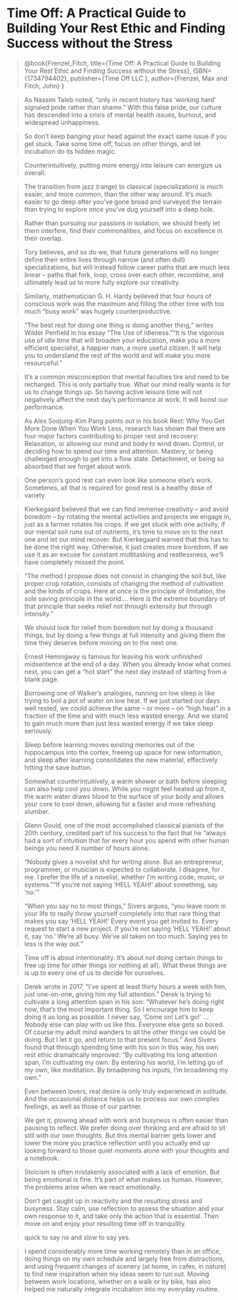 # Time Off: A Practical Guide to Building Your Rest Ethic and Finding Success without the Stress
> @book{Frenzel\_Fitch, title={Time Off: A Practical Guide to Building Your Rest Ethic and Finding Success without the Stress}, ISBN={1734794402}, publisher={Time Off LLC }, author={Frenzel, Max and Fitch, John} }


> As Nassim Taleb noted, “only in recent history has ‘working hard’ signaled pride rather than shame.” With this false pride, our culture has descended into a crisis of mental health issues, burnout, and widespread unhappiness.

> So don’t keep banging your head against the exact same issue if you get stuck. Take some time off, focus on other things, and let incubation do its hidden magic.

> Counterintuitively, putting more energy into leisure can energize us overall.

> The transition from jazz (range) to classical (specialization) is much easier, and more common, than the other way around. It’s much easier to go deep after you’ve gone broad and surveyed the terrain than trying to explore once you’ve dug yourself into a deep hole.

> Rather than pursuing our passions in isolation, we should freely let them interfere, find their commonalities, and focus on excellence in their overlap.

> Tory believes, and so do we, that future generations will no longer define their entire lives through narrow (and often dull) specializations, but will instead follow career paths that are much less linear – paths that fork, loop, cross over each other, recombine, and ultimately lead us to more fully explore our creativity.

> Similarly, mathematician G. H. Hardy believed that four hours of conscious work was the maximum and filling the other time with too much “busy work” was hugely counterproductive.

> “The best rest for doing one thing is doing another thing,” writes Wilder Penfield in his essay “The Use of Idleness.”“It is the vigorous use of idle time that will broaden your education, make you a more efficient specialist, a happier man, a more useful citizen. It will help you to understand the rest of the world and will make you more resourceful.”

> It’s a common misconception that mental faculties tire and need to be recharged. This is only partially true. What our mind really wants is for us to change things up. So having active leisure time will not negatively affect the next day’s performance at work. It will boost our performance.

> As Alex Soojung-Kim Pang points out in his book Rest: Why You Get More Done When You Work Less, research has shown that there are four major factors contributing to proper rest and recovery: Relaxation, or allowing our mind and body to wind down. Control, or deciding how to spend our time and attention. Mastery, or being challenged enough to get into a flow state. Detachment, or being so absorbed that we forget about work.

> One person’s good rest can even look like someone else’s work. Sometimes, all that is required for good rest is a healthy dose of variety.

> Kierkegaard believed that we can find immense creativity – and avoid boredom – by rotating the mental activities and projects we engage in, just as a farmer rotates his crops. If we get stuck with one activity, if our mental soil runs out of nutrients, it’s time to move on to the next one and let our mind recover. But Kierkegaard warned that this has to be done the right way. Otherwise, it just creates more boredom. If we use it as an excuse for constant multitasking and restlessness, we’ll have completely missed the point.

> “The method I propose does not consist in changing the soil but, like proper crop rotation, consists of changing the method of cultivation and the kinds of crops. Here at once is the principle of limitation, the sole saving principle in the world…. Here is the extreme boundary of that principle that seeks relief not through extensity but through intensity.”

> We should look for relief from boredom not by doing a thousand things, but by doing a few things at full intensity and giving them the time they deserve before moving on to the next one.

> Ernest Hemingway is famous for leaving his work unfinished midsentence at the end of a day. When you already know what comes next, you can get a “hot start” the next day instead of starting from a blank page.

> Borrowing one of Walker’s analogies, running on low sleep is like trying to boil a pot of water on low heat. If we just started our days well rested, we could achieve the same – or more – on “high heat” in a fraction of the time and with much less wasted energy. And we stand to gain much more than just less wasted energy if we take sleep seriously.

> Sleep before learning moves existing memories out of the hippocampus into the cortex, freeing up space for new information, and sleep after learning consolidates the new material, effectively hitting the save button.

> Somewhat counterintuitively, a warm shower or bath before sleeping can also help cool you down. While you might feel heated up from it, the warm water draws blood to the surface of your body and allows your core to cool down, allowing for a faster and more refreshing slumber.

> Glenn Gould, one of the most accomplished classical pianists of the 20th century, credited part of his success to the fact that he “always had a sort of intuition that for every hour you spend with other human beings you need X number of hours alone.

> “Nobody gives a novelist shit for writing alone. But an entrepreneur, programmer, or musician is expected to collaborate. I disagree, for me. I prefer the life of a novelist, whether I’m writing code, music, or systems.”“If you’re not saying ‘HELL YEAH!’ about something, say ‘no.’”

> “When you say no to most things,” Sivers argues, “you leave room in your life to really throw yourself completely into that rare thing that makes you say ‘HELL YEAH!’ Every event you get invited to. Every request to start a new project. If you’re not saying ‘HELL YEAH!’ about it, say ‘no.’ We’re all busy. We’ve all taken on too much. Saying yes to less is the way out.”

> Time off is about intentionality. It’s about not doing certain things to free up time for other things (or nothing at all). What these things are is up to every one of us to decide for ourselves.

> Derek wrote in 2017, “I’ve spent at least thirty hours a week with him, just one-on-one, giving him my full attention.” Derek is trying to cultivate a long attention span in his son: “Whatever he’s doing right now, that’s the most important thing. So I encourage him to keep doing it as long as possible. I never say, ‘Come on! Let’s go!’ ... Nobody else can play with us like this. Everyone else gets so bored. Of course my adult mind wanders to all the other things we could be doing. But I let it go, and return to that present focus.” And Sivers found that through spending time with his son in this way, his own rest ethic dramatically improved: “By cultivating his long attention span, I’m cultivating my own. By entering his world, I’m letting go of my own, like meditation. By broadening his inputs, I’m broadening my own.”

> Even between lovers, real desire is only truly experienced in solitude. And the occasional distance helps us to process our own complex feelings, as well as those of our partner.

> We get it, plowing ahead with work and busyness is often easier than pausing to reflect. We prefer doing over thinking and are afraid to sit still with our own thoughts. But this mental barrier gets lower and lower the more you practice reflection until you actually end up looking forward to those quiet moments alone with your thoughts and a notebook.

> Stoicism is often mistakenly associated with a lack of emotion. But being emotional is fine. It’s part of what makes us human. However, the problems arise when we react emotionally.

> Don’t get caught up in reactivity and the resulting stress and busyness. Stay calm, use reflection to assess the situation and your own response to it, and take only the action that is essential. Then move on and enjoy your resulting time off in tranquility.

> quick to say no and slow to say yes.

> I spend considerably more time working remotely than in an office, doing things on my own schedule and largely free from distractions, and using frequent changes of scenery (at home, in cafes, in nature) to find new inspiration when my ideas seem to run out. Moving between work locations, whether on a walk or by bike, has also helped me naturally integrate incubation into my everyday routine.